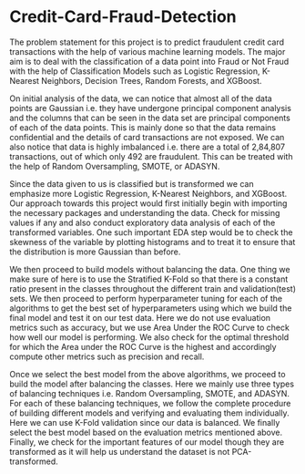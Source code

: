 # Credit-Card-Fraud-Detection
The problem statement for this project is to predict fraudulent credit card transactions with the help of various machine learning models. The major aim is to deal with the classification of a data point into Fraud or Not Fraud with the help of Classification Models such as Logistic Regression, K-Nearest Neighbors, Decision Trees, Random Forests, and XGBoost.

On initial analysis of the data, we can notice that almost all of the data points are Gaussian i.e. they have undergone principal component analysis and the columns that can be seen in the data set are principal components of each of the data points. This is mainly done so that the data remains confidential and the details of card transactions are not exposed. We can also notice that data is highly imbalanced i.e. there are a total of 2,84,807 transactions, out of which only 492 are fraudulent. This can be treated with the help of Random Oversampling, SMOTE, or ADASYN.

Since the data given to us is classified but is transformed we can emphasize more Logistic Regression, K-Nearest Neighbors, and XGBoost. Our approach towards this project would first initially begin with importing the necessary packages and understanding the data. Check for missing values if any and also conduct exploratory data analysis of each of the transformed variables. One such important EDA step would be to check the skewness of the variable by plotting histograms and to treat it to ensure that the distribution is more Gaussian than before.

We then proceed to build models without balancing the data. One thing we make sure of here is to use the Stratified K-Fold so that there is a constant ratio present in the classes throughout the different train and validation(test) sets. We then proceed to perform hyperparameter tuning for each of the algorithms to get the best set of hyperparameters using which we build the final model and test it on our test data. Here we do not use evaluation metrics such as accuracy, but we use Area Under the ROC Curve to check how well our model is performing. We also check for the optimal threshold for which the Area under the ROC Curve is the highest and accordingly compute other metrics such as precision and recall.

Once we select the best model from the above algorithms, we proceed to build the model after balancing the classes. Here we mainly use three types of balancing techniques i.e. Random Oversampling, SMOTE, and ADASYN. For each of these balancing techniques, we follow the complete procedure of building different models and verifying and evaluating them individually. Here we can use K-Fold validation since our data is balanced. We finally select the best model based on the evaluation metrics mentioned above. Finally, we check for the important features of our model though they are transformed as it will help us understand the dataset is not PCA-transformed.
